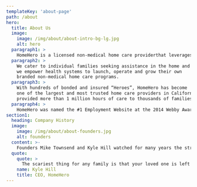 ```yaml
---
templateKey: 'about-page'
path: /about
hero:
  title: About Us
  image: 
    image: /img/about/about-intro-bg-lg.jpg
    alt: hero
  paragraph1: >
    HomeHero is a licensed non-medical home care providerthat leverages smart technology and human compassion to extend the health system into the home.
  paragraph2: >
    We cater to individual families seeking assistance in the home and
    we empower health systems to launch, operate and grow their own
    branded non-medical home care programs.
  paragraph3: >
    With hundreds of bonded and insured “Heroes”, HomeHero has become
    one of the largest and most trusted home care providers in California, having
    provided more than 1 million hours of care to thousands of families.
  paragraph4: >
    HomeHero was named the #1 Employment Website at the 2014 Webby Awards and both its founders were named to Forbes “30 Under 30” list in Healthcare in 2016.
section1: 
  heading: Company History
  image: 
    image: /img/about/about-founders.jpg
    alt: founders
  content: >-
    Founders Mike Townsend and Kyle Hill watched for many years the struggles their parents went through finding, hiring and managing caregivers for their aging grandparents. Kyle's father, Anthony Hill, has been the primary caregiver for Kyle's grandmother for over a decade, while also teaching full-time as a theatre professor at The Ohio State University. In 2012, after a caregiver left his mother home alone and neglected for a full day, Anthony took an extended leave of absence so he could fix his catastrophic home care situation. These events were so disruptive that in 2013 Kyle decided to start a home care business with his long-time friend and business partner, Mike Townsend, to make home care more accessible, transparent and affordable for everyone. What started as a simple scheduling and payment app for Kyle's family has evolved into a robust home care platform that is fundamentally changing the healthcare industry. At 99-years old, Kyle's grandmother is HomeHero's longest-standing client. Today, HomeHero's mission is to promote health and wellness in the home, and help the 120 million other Americans, like Kyle's father, who are caring for a sick or elderly family member at home.
  quote:
    quote: >
      The scariest thing for any family is that your loved one is left home alone. This is something many families deal with and it's not the way home care should be.
    name: Kyle Hill
    title: CEO, HomeHero
---
```

